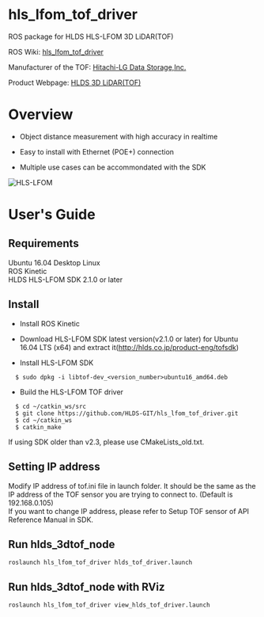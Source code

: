 # hls_lfom_tof_driver

ROS package for HLDS HLS-LFOM 3D LiDAR(TOF)

ROS Wiki: [hls_lfom_tof_driver](http://wiki.ros.org/hls_lfom_tof_driver)

Manufacturer of the TOF: [Hitachi-LG Data Storage,Inc.](http://hlds.co.kr/v2/e_index.html)

Product Webpage: [HLDS 3D LiDAR(TOF)](http://hlds.co.jp/product-eng)

# Overview

* Object distance measurement with high accuracy in realtime  

* Easy to install with Ethernet (POE+) connection  

* Multiple use cases can be accommondated with the SDK  

![HLS-LFOM](http://i1.wp.com/hlds.co.jp/product-eng/wp-content/uploads/2016/11/hlds_top02.png?w=500)


# User's Guide

## Requirements
Ubuntu 16.04 Desktop Linux  
ROS Kinetic  
HLDS HLS-LFOM SDK 2.1.0 or later 

## Install
* Install ROS Kinetic  

* Download HLS-LFOM SDK latest version(v2.1.0 or later) for Ubuntu 16.04 LTS (x64)  and extract it(http://hlds.co.jp/product-eng/tofsdk)  

* Install HLS-LFOM SDK  
```
  $ sudo dpkg -i libtof-dev_<version_number>ubuntu16_amd64.deb  
```

* Build the HLS-LFOM TOF driver  
```
  $ cd ~/catkin_ws/src  
  $ git clone https://github.com/HLDS-GIT/hls_lfom_tof_driver.git  
  $ cd ~/catkin_ws  
  $ catkin_make  
```
If using SDK older than v2.3, please use CMakeLists_old.txt.

## Setting IP address
Modify IP address of tof.ini file in launch folder. It should be the same as the IP address of the TOF sensor you are trying to connect to. (Default is 192.168.0.105)  
If you want to change IP address, please refer to Setup TOF sensor of API Reference Manual in SDK.  


## Run hlds_3dtof_node
```
roslaunch hls_lfom_tof_driver hlds_tof_driver.launch
```

## Run hlds_3dtof_node with RViz
```
roslaunch hls_lfom_tof_driver view_hlds_tof_driver.launch
```

